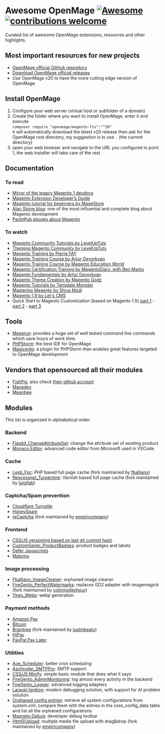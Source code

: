 # Awesome OpenMage [![Awesome](https://awesome.re/badge-flat2.svg)](https://awesome.re) [![contributions welcome](https://img.shields.io/badge/contributions-welcome-brightgreen.svg?style=flat)](https://github.com/fballiano/awesome-openmage/issues)
Curated list of awesome OpenMage extensions, resources and other highlights.

## Most important resources for new projects
- [OpenMage official GitHub repository](https://github.com/OpenMage/magento-lts)
- [Download OpenMage official releases](https://github.com/OpenMage/magento-lts/releases)
- Use OpenMage v20 to have the more cutting edge version of OpenMage

## Install OpenMage

1. Configure your web server (virtual host or subfolder of a domain)
2. Create the folder where you want to install OpenMage, enter it and execute  
`composer require "openmage/magento-lts":"^20"`  
it will automatically download the latest v20 release then ask for the OpenMage root directory, my suggestion is to use `.` (the current directory)
3. open your web browser and navigate to the URL you configured in point 1, the web installer will take care of the rest

## Documentation

### To read
- [Mirror of the legacy Magento 1 devdocs](https://devdocs-openmage.org/guides/m1x)
- [Magento Extension Developer’s Guide](https://info2.magento.com/rs/magentosoftware/images/magento-extension-developers-guide-v1.0.pdf)
- [Magento tutorial for beginners by MageStore](https://www.magestore.com/blog/magento-tutorial-for-beginners)
- [Alan Storm blog](https://alanstorm.com/category/magento): one of the most influential and complete blog about Magento development
- [PacktPub ebooks about Magento](https://subscription.packtpub.com/search?query=magento)

### To watch
- [Magento Community Tutorials by LevelUpTuts](https://www.youtube.com/watch?v=ktlGc6UWB9A&list=PL3B0BAAF482B16EAB)
- [Theming Magento Community by LevelUpTuts](https://www.youtube.com/watch?v=gsY51-QmxkU&list=PLLnpHn493BHHWhog4Xk36L1nyxUu16r9E)
- [Magento Training by Pierre FAY](https://www.youtube.com/playlist?list=PLcNSzkcgNPqSPyccfo8TIGZsUYtz81YpY)
- [Magento Training Course by Artur Gevorkyan](https://www.youtube.com/playlist?list=PLa6k8rC4o6VXqTvFkBVm5iEwwm3gTqg74)
- [Magento Training Course by Magento Education World](https://www.youtube.com/@magentoeducationworld8388/playlists)
- [Magento Certification Training by MagentoDiary, with Ben Marks](https://www.youtube.com/watch?v=XAjxN5bbl0E&list=PLCi45QTgjDEvbHQm7u8mDzhrVgAphGpcP)
- [Magento Fundamentals by Artur Gevorkyan](https://www.youtube.com/playlist?list=PLa6k8rC4o6VWrk4sUVGjySuBoGUVa7J3t)
- [Magento Theme Creation by Magento Godz](https://www.youtube.com/@magentogodz2892/videos)
- [Magento Tutorials by Template Monster](https://www.youtube.com/watch?v=kuvyFMYIiuM&list=PLhQIfRNfwAocfWc4zD0OPccvOuiO58-D6)
- [Mastering Magento by Shiva Modi](https://www.youtube.com/@ShivaModi/videos)
- [Magento 1.9 by Let's CMS](https://www.youtube.com/playlist?list=PLoTpPBZH6r134pilpxQJOor5L9cpkqrm3)
- Quick Start to Magento Customization (based on Magento 1.5) [part 1](https://www.youtube.com/watch?v=I0bxZ6h4w78) - [part 2](https://www.youtube.com/watch?v=FGEa0TvdwLg) - [part 3](https://www.youtube.com/watch?v=g0VHo7B0YjY)

## Tools
- [Magerun](https://files.magerun.net): provides a huge set of well tested command line commands which save hours of work time.
- [PHPStorm](https://www.jetbrains.com/phpstorm): the best IDE for OpenMage
- [Magicento](https://magicento.com): a plugin for PHPStorm than enables great features targeted to OpenMage development

## Vendors that opensourced all their modules
- [FishPig](https://fishpig.com/magento-1-extensions), also check [their github account](https://github.com/bentideswell?tab=repositories&q=magento1)
- [Manadev](https://github.com/osmianski/manadev-magento)
- [Meanbee](https://github.com/orgs/meanbee/repositories?q=magento%5C-&type=all&language=php&sort=name)

## Modules

This list is organized in alphabetical order.

### Backend
- [Flagbit_ChangeAttributeSet](https://github.com/flagbit/Magento-ChangeAttributeSet): change the attribute set of existing product
- [Monaco Editor](https://github.com/empiricompany/openmage-mm_monacoeditor): advanced code editor from Microsoft used in VSCode

### Cache
- [Lesti_Fpc](https://github.com/fballiano/openmage-lesti-fpc): PHP based full page cache (fork maintained by [fballiano](https://github.com/fballiano))
- [Nexcessnet_Turpentine](https://github.com/luigifab/openmage-turpentine-varnish): Varnish based full page cache (fork maintained by [luigifab](https://github.com/luigifab))

### Captcha/Spam prevention
- [Cloudflare Turnstile](https://github.com/fballiano/openmage-cloudflare-turnstile)
- [HoneySpam](https://github.com/magento-hackathon/HoneySpam)
- [reCaptcha](https://github.com/empiricompany/reCaptcha) (fork maintained by [empiricompany](https://github.com/empiricompany))

### Frontend
- [CSS/JS versioning based on last git commit hash](https://github.com/fballiano/openmage-cssjs-versioning)
- [CustomGento_ProductBadges](https://github.com/customgento/CustomGento_ProductBadges): product badges and labels
- [Defer Javascripts](https://github.com/fballiano/openmage-defer-javascripts)
- [Matomo](https://github.com/vianetz/matomo-magento1)

### Image processing
- [Fballiano_ImageCleaner](https://github.com/fballiano/openmage-image-cleaner): orphaned image cleaner
- [FireGento_PerfectWatermarks](https://github.com/colinmollenhour/Perfect_Watermarks): replaces GD2 adapter with imagemagick (fork maintained by [colinmollenhour](https://github.com/colinmollenhour))
- [Yireo_Webp](https://github.com/yireo-magento1/Yireo_Webp): webp generation

### Payment methods
- [Amazon Pay](https://amazon-pay.readthedocs.io/en/latest)
- [Bitcoin](https://github.com/rvelhote/opennode-magento)
- [Braintree](https://github.com/justinbeaty/module-gene-braintree) (fork maintained by [justinbeaty](https://github.com/justinbeaty))
- [HiPay](https://github.com/hipay/hipay-fullservice-sdk-magento1)
- [PayPal Pay Later](https://github.com/empiricompany/openmage-paypal-pay-later-banner-info)

### Utilities
- [Aoe_Scheduler](https://github.com/AOEpeople/Aoe_Scheduler): better cron scheduling
- [Aschroder_SMTPPro](https://github.com/aschroder/Magento-SMTP-Pro-Email-Extension): SMTP support
- [CSS/JS Minify](https://github.com/fballiano/openmage-cssjs-minify): simple basic module that does what it says
- [FireGento_AdminMonitoring](https://github.com/firegento/firegento-adminmonitoring): log almost every activity in the backend
- [FireGento_Logger](https://github.com/firegento/firegento-logger): advanced logging adapters
- [Laravel Ignition](https://github.com/empiricompany/openmage_ignition): modern debugging solution, with support for AI problem solution
- [Orphaned config entries](https://github.com/hirale/openmage-orphaned-config): retrieve all system configurations from system.xml, compare them with the entries in the core_config_data table and list all the orphaned configurations
- [Magneto Debug](https://github.com/madalinoprea/magneto-debug): developer debug toolbar
- [Html5Upload](https://github.com/empiricompany/html5upload): multiple media file upload with drag&drop (fork maintained by [empiricompany](https://github.com/empiricompany))
